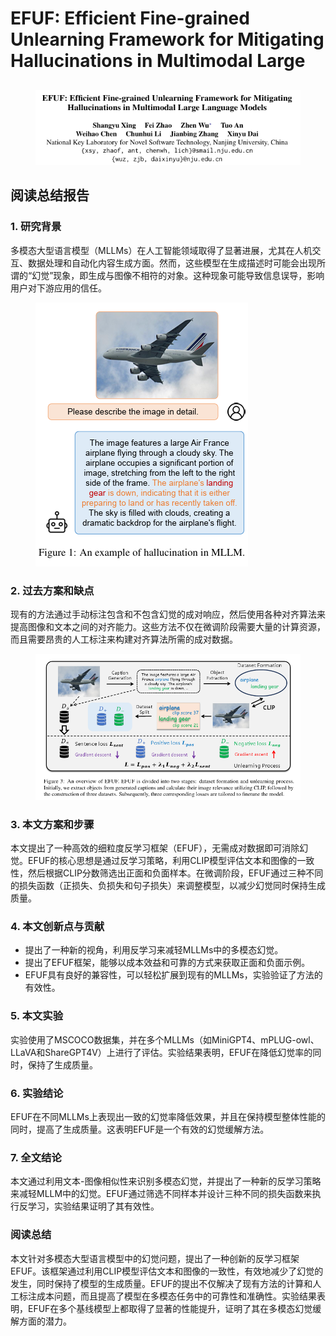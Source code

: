 # EFUF: Efficient Fine-grained Unlearning Framework for Mitigating  Hallucinations in Multimodal Large

##

<figure><img src="../.gitbook/assets/image (1) (1) (1) (1) (1) (1) (1) (1) (1) (1) (1) (1) (1) (1) (1) (1) (1) (1) (1) (1) (1) (1) (1) (1) (1) (1) (1) (1) (1) (1) (1) (1) (1) (1) (1) (1) (1) (1) (1) (1) (1) (1) (1) (1) (1) (1) (1) (1) (1) (1) (1) (1) (1) (1) (1) (1) (1).png" alt=""><figcaption></figcaption></figure>

## 阅读总结报告

### 1. 研究背景

多模态大型语言模型（MLLMs）在人工智能领域取得了显著进展，尤其在人机交互、数据处理和自动化内容生成方面。然而，这些模型在生成描述时可能会出现所谓的“幻觉”现象，即生成与图像不相符的对象。这种现象可能导致信息误导，影响用户对下游应用的信任。

<figure><img src="../.gitbook/assets/image (2) (1) (1) (1) (1) (1) (1) (1) (1) (1) (1) (1) (1) (1) (1) (1) (1) (1) (1) (1) (1) (1) (1) (1) (1) (1) (1) (1) (1) (1) (1) (1) (1) (1) (1) (1) (1) (1) (1) (1) (1) (1) (1) (1) (1) (1) (1) (1) (1) (1) (1) (1) (1) (1) (1) (1).png" alt=""><figcaption></figcaption></figure>

### 2. 过去方案和缺点

现有的方法通过手动标注包含和不包含幻觉的成对响应，然后使用各种对齐算法来提高图像和文本之间的对齐能力。这些方法不仅在微调阶段需要大量的计算资源，而且需要昂贵的人工标注来构建对齐算法所需的成对数据。

<figure><img src="../.gitbook/assets/image (3) (1) (1) (1) (1) (1) (1) (1) (1) (1) (1) (1) (1) (1) (1) (1) (1) (1) (1) (1) (1) (1) (1) (1) (1) (1) (1) (1) (1) (1) (1) (1) (1) (1) (1) (1) (1) (1) (1) (1) (1) (1) (1) (1) (1) (1) (1) (1).png" alt=""><figcaption></figcaption></figure>

### 3. 本文方案和步骤

本文提出了一种高效的细粒度反学习框架（EFUF），无需成对数据即可消除幻觉。EFUF的核心思想是通过反学习策略，利用CLIP模型评估文本和图像的一致性，然后根据CLIP分数筛选出正面和负面样本。在微调阶段，EFUF通过三种不同的损失函数（正损失、负损失和句子损失）来调整模型，以减少幻觉同时保持生成质量。

### 4. 本文创新点与贡献

* 提出了一种新的视角，利用反学习来减轻MLLMs中的多模态幻觉。
* 提出了EFUF框架，能够以成本效益和可靠的方式来获取正面和负面示例。
* EFUF具有良好的兼容性，可以轻松扩展到现有的MLLMs，实验验证了方法的有效性。

### 5. 本文实验

实验使用了MSCOCO数据集，并在多个MLLMs（如MiniGPT4、mPLUG-owl、LLaVA和ShareGPT4V）上进行了评估。实验结果表明，EFUF在降低幻觉率的同时，保持了生成质量。

### 6. 实验结论

EFUF在不同MLLMs上表现出一致的幻觉率降低效果，并且在保持模型整体性能的同时，提高了生成质量。这表明EFUF是一个有效的幻觉缓解方法。

### 7. 全文结论

本文通过利用文本-图像相似性来识别多模态幻觉，并提出了一种新的反学习策略来减轻MLLM中的幻觉。EFUF通过筛选不同样本并设计三种不同的损失函数来执行反学习，实验结果证明了其有效性。

### 阅读总结

本文针对多模态大型语言模型中的幻觉问题，提出了一种创新的反学习框架EFUF。该框架通过利用CLIP模型评估文本和图像的一致性，有效地减少了幻觉的发生，同时保持了模型的生成质量。EFUF的提出不仅解决了现有方法的计算和人工标注成本问题，而且提高了模型在多模态任务中的可靠性和准确性。实验结果表明，EFUF在多个基线模型上都取得了显著的性能提升，证明了其在多模态幻觉缓解方面的潜力。
